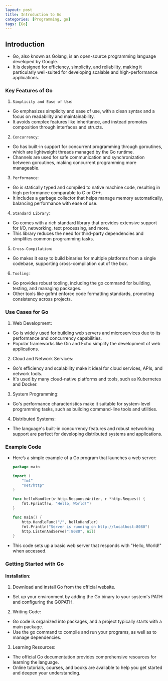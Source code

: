 ```yaml
---
layout: post
title: Introduction to Go
categories: [Programming, go]
tags: [Go]
---
```


## Introduction
- Go, also known as Golang, is an open-source programming language developed by Google. 
- It is designed for efficiency, simplicity, and reliability, making it particularly well-suited for developing scalable and high-performance applications. 

### Key Features of Go
1. `Simplicity and Ease of Use`:
- Go emphasizes simplicity and ease of use, with a clean syntax and a focus on readability and maintainability.
- It avoids complex features like inheritance, and instead promotes composition through interfaces and structs.

2. `Concurrency`:
- Go has built-in support for concurrent programming through goroutines, which are lightweight threads managed by the Go runtime.
- Channels are used for safe communication and synchronization between goroutines, making concurrent programming more manageable.

3. `Performance`:
- Go is statically typed and compiled to native machine code, resulting in high performance comparable to C or C++.
- It includes a garbage collector that helps manage memory automatically, balancing performance with ease of use.

4. `Standard Library`:
- Go comes with a rich standard library that provides extensive support for I/O, networking, text processing, and more.
- This library reduces the need for third-party dependencies and simplifies common programming tasks.

5. `Cross-Compilation`:
- Go makes it easy to build binaries for multiple platforms from a single codebase, supporting cross-compilation out of the box.

6. `Tooling`:
- Go provides robust tooling, including the go command for building, testing, and managing packages.
- Other tools like gofmt enforce code formatting standards, promoting consistency across projects.

### Use Cases for Go
1. Web Development:
- Go is widely used for building web servers and microservices due to its performance and concurrency capabilities.
- Popular frameworks like Gin and Echo simplify the development of web applications.

2. Cloud and Network Services:
- Go's efficiency and scalability make it ideal for cloud services, APIs, and network tools.
- It's used by many cloud-native platforms and tools, such as Kubernetes and Docker.

3. System Programming:
- Go's performance characteristics make it suitable for system-level programming tasks, such as building command-line tools and utilities.

4. Distributed Systems:
- The language's built-in concurrency features and robust networking support are perfect for developing distributed systems and applications.

### Example Code
- Here’s a simple example of a Go program that launches a web server:

    ```go
    package main

    import (
        "fmt"
        "net/http"
    )

    func helloHandler(w http.ResponseWriter, r *http.Request) {
        fmt.Fprintf(w, "Hello, World!")
    }

    func main() {
        http.HandleFunc("/", helloHandler)
        fmt.Println("Server is running on http://localhost:8080")
        http.ListenAndServe(":8080", nil)
    }
    ```
- This code sets up a basic web server that responds with "Hello, World!" when accessed.

### Getting Started with Go

#### Installation:
1. Download and install Go from the official website.
- Set up your environment by adding the Go binary to your system's PATH and configuring the GOPATH.

2. Writing Code:
- Go code is organized into packages, and a project typically starts with a main package.
- Use the go command to compile and run your programs, as well as to manage dependencies.

3. Learning Resources:
- The official Go documentation provides comprehensive resources for learning the language.
- Online tutorials, courses, and books are available to help you get started and deepen your understanding.


